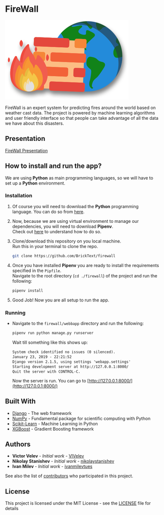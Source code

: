 # FireWall

![FireWall](./docs/img/logo.png)

FireWall is an expert system for predicting fires around the world based on weather cast data. The project is powered by machine learning algorithms and user friendly interface so that people can take advantage of all the data we have about this disasters.

## Presentation
[FireWall Presentation](https://docs.google.com/presentation/d/17Qqk8pE5YUIkOPb3wCbS2FpxyK5tPegBr9Fb8IbOQaY/edit?usp=sharing)

## How to install and run the app?

We are using **Python** as main programming languages, so we will have to set up a **Python** environment.

### Installation

1) Of course you will need to download the **Python** programming language. You can do so from [here](https://www.python.org/).

2) Now, because we are using virtual environment to manage our dependencies, you will need to download **Pipenv**.
<br> Check out [here](https://pipenv.readthedocs.io/en/latest/install/#installing-pipenv) to understand how to do so.

3) Clone/download this repository on you local machine.
<br> Run this in your terminal to clone the repo.
    ```bash
    git clone https://github.com/BrickText/firewall
    ```

4) Once you have installed **Pipenv** you are ready to install the requirements specified in the `Pipfile`.
<br>Navigate to the root directory (```cd ./firewall```) of the project and run the following:
    ```bash
    pipenv install
    ```

5) Good Job! Now you are all setup to run the app.

### Running

* Navigate to the `firewall/webbapp` directory and run the following:
    ```bash
    pipenv run python manage.py runserver
    ```

    Wait till something like this shows up:
    ```
    System check identified no issues (0 silenced).
    January 23, 2019 - 22:21:52
    Django version 2.1.5, using settings 'webapp.settings'
    Starting development server at http://127.0.0.1:8000/
    Quit the server with CONTROL-C.
    ```
    Now the server is run. You can go to [http://127.0.0.1:8000/](http://127.0.0.1:8000/)

## Built With

* [Django](https://www.djangoproject.com/) - The web framework
* [NumPy](http://www.numpy.org/) - Fundamental package for scientific computing with Python
* [Scikit-Learn](https://scikit-learn.org/stable/) - Machine Learning in Python
* [XGBoost](https://xgboost.readthedocs.io/en/latest/) - Gradient Boosting framework

## Authors

* **Victor Velev** - *Initial work* - [VIVelev](https://github.com/VIVelev)
* **Nikolay Stanishev** - *Initial work* - [nikolaystanishev](https://github.com/nikolaystanishev)
* **Ivan Milev** - *Initial work* - [ivanmilevtues](https://github.com/ivanmilevtues)

See also the list of [contributors](https://github.com/your/project/contributors) who participated in this project.

## License

This project is licensed under the MIT License - see the [LICENSE](LICENSE) file for details
